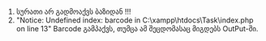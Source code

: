 1) სურათი არ გადმოაქვს ბაზიდან !!! 
2) "Notice: Undefined index: barcode in C:\xampp\htdocs\Task\index.php on line 13" 
    Barcode გამპაქვს, თუმცა ამ შეცდომასაც მიგდებს OutPut-ში.